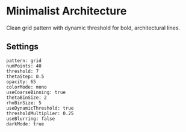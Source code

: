 # Minimalist Architecture

Clean grid pattern with dynamic threshold for bold, architectural lines.

## Settings

```
pattern: grid
numPoints: 40
threshold: 7
thetaStep: 0.5
opacity: 65
colorMode: mono
useCoarseBinning: true
thetaBinSize: 2
rhoBinSize: 5
useDynamicThreshold: true
thresholdMultiplier: 0.25
useBlurring: false
darkMode: true
```
